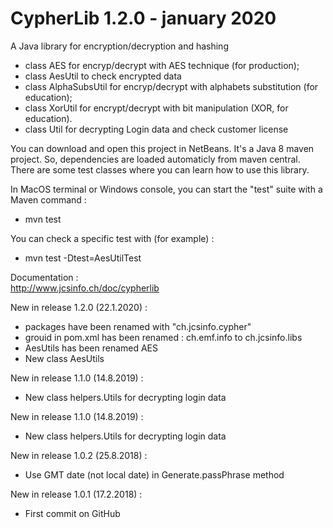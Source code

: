 # CypherLib 1.2.0 - january 2020
A Java library for encryption/decryption and hashing
- class AES for encryp/decrypt with AES technique (for production);
- class AesUtil to check encrypted data
- class AlphaSubsUtil for encryp/decrypt with alphabets substitution (for education);
- class XorUtil for encrypt/decrypt with bit manipulation (XOR, for education).
- class Util for decrypting Login data and check customer license

You can download and open this project in NetBeans. It's a Java 8 maven project. So, dependencies are loaded automaticly from maven central. There are some test classes where you can learn how to use this library.

In MacOS terminal or Windows console, you can start the "test" suite with a Maven command :
- mvn test

You can check a specific test with (for example) :
- mvn test -Dtest=AesUtilTest

Documentation :<br>
    http://www.jcsinfo.ch/doc/cypherlib<br>

New in release 1.2.0 (22.1.2020) :
* packages have been renamed with "ch.jcsinfo.cypher"
* grouid in pom.xml has been renamed : ch.emf.info to ch.jcsinfo.libs
* AesUtils has been renamed AES
* New class AesUtils

New in release 1.1.0 (14.8.2019) :
* New class helpers.Utils for decrypting login data

New in release 1.1.0 (14.8.2019) :
* New class helpers.Utils for decrypting login data

New in release 1.0.2 (25.8.2018) :
* Use GMT date (not local date) in Generate.passPhrase method

New in release 1.0.1 (17.2.2018) :
* First commit on GitHub
 
